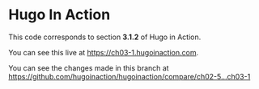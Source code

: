 Hugo In Action
===============

This code corresponds to section **3.1.2** of Hugo in Action.

You can see this live at https://ch03-1.hugoinaction.com.

You can see the changes made in this branch at https://github.com/hugoinaction/hugoinaction/compare/ch02-5...ch03-1


